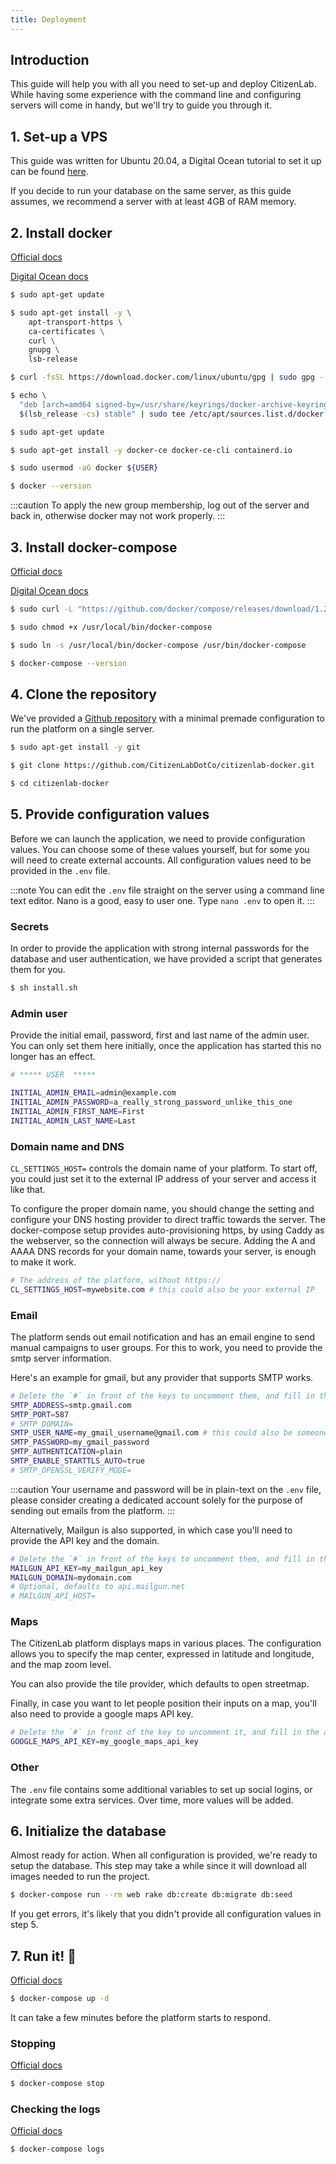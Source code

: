 ```yaml
---
title: Deployment
---
```


## Introduction

This guide will help you with all you need to set-up and deploy CitizenLab. While having some experience with the command line and configuring servers will come in handy, but we'll try to guide you through it.

## 1. Set-up a VPS

This guide was written for Ubuntu 20.04, a Digital Ocean tutorial to set it up can be found [here](https://www.digitalocean.com/community/tutorials/initial-server-setup-with-ubuntu-20-04).

If you decide to run your database on the same server, as this guide assumes, we recommend a server with at least 4GB of RAM memory.

## 2. Install docker

[Official docs](https://docs.docker.com/engine/install/ubuntu/)

[Digital Ocean docs](https://www.digitalocean.com/community/tutorials/how-to-install-and-use-docker-on-ubuntu-20-04)

```bash
$ sudo apt-get update

$ sudo apt-get install -y \
    apt-transport-https \
    ca-certificates \
    curl \
    gnupg \
    lsb-release

$ curl -fsSL https://download.docker.com/linux/ubuntu/gpg | sudo gpg --dearmor -o /usr/share/keyrings/docker-archive-keyring.gpg

$ echo \
  "deb [arch=amd64 signed-by=/usr/share/keyrings/docker-archive-keyring.gpg] https://download.docker.com/linux/ubuntu \
  $(lsb_release -cs) stable" | sudo tee /etc/apt/sources.list.d/docker.list > /dev/null

$ sudo apt-get update

$ sudo apt-get install -y docker-ce docker-ce-cli containerd.io

$ sudo usermod -aG docker ${USER}

$ docker --version
```

:::caution
To apply the new group membership, log out of the server and back in, otherwise docker may not work properly.
:::

## 3. Install docker-compose

[Official docs](https://docs.docker.com/compose/install/)

[Digital Ocean docs](https://www.digitalocean.com/community/tutorials/how-to-install-and-use-docker-compose-on-ubuntu-20-04)

```bash
$ sudo curl -L "https://github.com/docker/compose/releases/download/1.28.6/docker-compose-$(uname -s)-$(uname -m)" -o /usr/local/bin/docker-compose

$ sudo chmod +x /usr/local/bin/docker-compose

$ sudo ln -s /usr/local/bin/docker-compose /usr/bin/docker-compose

$ docker-compose --version
```

## 4. Clone the repository

We've provided a [Github repository](https://github.com/CitizenLabDotCo/citizenlab-docker) with a minimal premade configuration to run the platform on a single server.

```bash
$ sudo apt-get install -y git

$ git clone https://github.com/CitizenLabDotCo/citizenlab-docker.git

$ cd citizenlab-docker
```

## 5. Provide configuration values

Before we can launch the application, we need to provide configuration values. You can choose some of these values yourself, but for some you will need to create external accounts. All configuration values need to be provided in the `.env` file.

:::note
You can edit the `.env` file straight on the server using a command line text editor. Nano is a good, easy to user one. Type `nano .env` to open it.
:::

### Secrets

In order to provide the application with strong internal passwords for the database and user authentication, we have provided a script that generates them for you.

```bash
$ sh install.sh
```
### Admin user

Provide the initial email, password, first and last name of the admin user. You can only set them here initially, once the application has started this no longer has an effect.

```bash
# ***** USER  *****

INITIAL_ADMIN_EMAIL=admin@example.com
INITIAL_ADMIN_PASSWORD=a_really_strong_password_unlike_this_one
INITIAL_ADMIN_FIRST_NAME=First
INITIAL_ADMIN_LAST_NAME=Last
```

### Domain name and DNS

`CL_SETTINGS_HOST=` controls the domain name of your platform. To start off, you could just set it to the external IP address of your server and access it like that.

To configure the proper domain name, you should change the setting and configure your DNS hosting provider to direct traffic towards the server. The docker-compose setup provides auto-provisioning https, by using Caddy as the webserver, so the connection will always be secure. Adding the A and AAAA DNS records for your domain name, towards your server, is enough to make it work.

```bash
# The address of the platform, without https://
CL_SETTINGS_HOST=mywebsite.com # this could also be your external IP
```

### Email

The platform sends out email notification and has an email engine to send manual campaigns to user groups. For this to work, you need to provide the smtp server information.

Here's an example for gmail, but any provider that supports SMTP works.
```bash
# Delete the `#` in front of the keys to uncomment them, and fill in the appropriate values
SMTP_ADDRESS=smtp.gmail.com
SMTP_PORT=587
# SMTP_DOMAIN=
SMTP_USER_NAME=my_gmail_username@gmail.com # this could also be someone@my_gmail_hosted_email.com
SMTP_PASSWORD=my_gmail_password
SMTP_AUTHENTICATION=plain
SMTP_ENABLE_STARTTLS_AUTO=true
# SMTP_OPENSSL_VERIFY_MODE=
```

:::caution
Your username and password will be in plain-text on the `.env` file, please consider creating a dedicated account solely for the purpose of sending out emails from the platform.
:::

Alternatively, Mailgun is also supported, in which case you'll need to provide the API key and the domain.

```bash
# Delete the `#` in front of the keys to uncomment them, and fill in the appropriate values
MAILGUN_API_KEY=my_mailgun_api_key
MAILGUN_DOMAIN=mydomain.com
# Optional, defaults to api.mailgun.net
# MAILGUN_API_HOST=
```

### Maps

The CitizenLab platform displays maps in various places. The configuration allows you to specify the map center, expressed in latitude and longitude, and the map zoom level.

You can also provide the tile provider, which defaults to open streetmap.

Finally, in case you want to let people position their inputs on a map, you'll also need to provide a google maps API key.

```bash
# Delete the `#` in front of the key to uncomment it, and fill in the appropriate value
GOOGLE_MAPS_API_KEY=my_google_maps_api_key
```

### Other

The `.env` file contains some additional variables to set up social logins, or integrate some extra services. Over time, more values will be added.

## 6. Initialize the database

Almost ready for action. When all configuration is provided, we're ready to setup the database. This step may take a while since it will download all images needed to run the project.

```bash
$ docker-compose run --rm web rake db:create db:migrate db:seed
```
If you get errors, it's likely that you didn't provide all configuration values in step 5.

## 7. Run it! :rocket:

[Official docs](https://docs.docker.com/compose/reference/up/)
```bash
$ docker-compose up -d
```
It can take a few minutes before the platform starts to respond.

### Stopping

[Official docs](https://docs.docker.com/compose/reference/stop/)
```bash
$ docker-compose stop
```

### Checking the logs

[Official docs](https://docs.docker.com/compose/reference/logs/)
```bash
$ docker-compose logs
```
